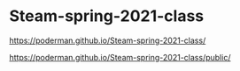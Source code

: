 # Steam-spring-2021-class

https://poderman.github.io/Steam-spring-2021-class/

https://poderman.github.io/Steam-spring-2021-class/public/
